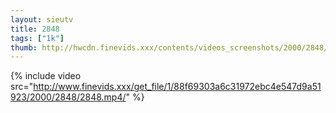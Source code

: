 ```yaml
--- 
layout: sieutv
title: 2848
tags: ["1k"]
thumb: http://hwcdn.finevids.xxx/contents/videos_screenshots/2000/2848/preview.mp4.jpg
---
```

{% include video src="http://www.finevids.xxx/get_file/1/88f69303a6c31972ebc4e547d9a51923/2000/2848/2848.mp4/" %} 
